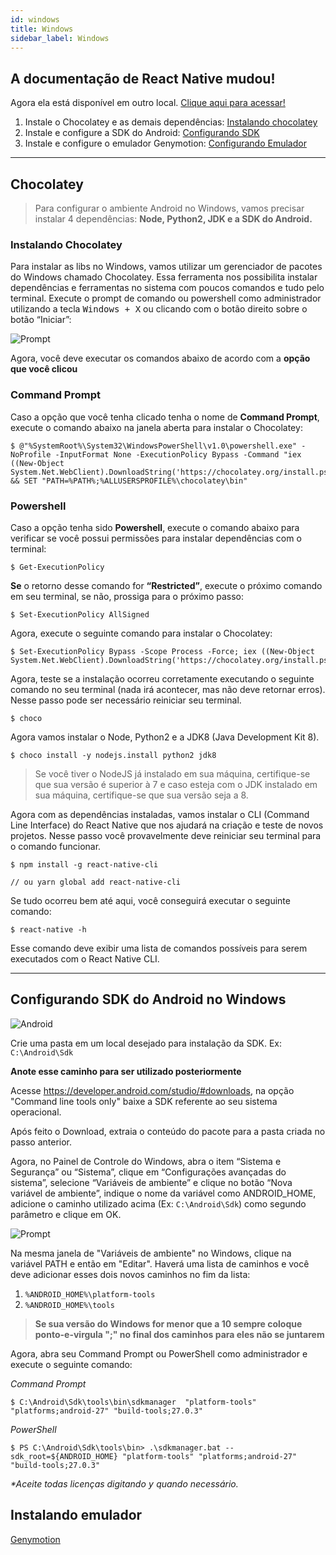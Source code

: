 ```yaml
---
id: windows
title: Windows
sidebar_label: Windows
---
```


<!-- ![Windows](assets/ambiente-react-native/Windows.png) -->

<div class="callout">
  <h2>
    <i class="fa fa-exclamation-triangle"></i>
    A documentação de React Native mudou!
  </h2>
  <p>
    Agora ela está disponível em outro local.
    <a href="http://react-native.rocketseat.dev/" rel="noopener noreferrer">Clique
    aqui para acessar!</a>
  </p>
</div>

1. Instale o Chocolatey e as demais dependências: [Instalando chocolatey](#chocolatey)
2. Instale e configure a SDK do Android: [Configurando SDK](#configurando-sdk-do-android-no-windows)
3. Instale e configure o emulador Genymotion: [Configurando Emulador](/ambiente-react-native/android/emulador)

<hr>

## Chocolatey

> Para configurar o ambiente Android no Windows, vamos precisar instalar 4 dependências: **Node, Python2, JDK e a SDK do Android.**

### Instalando Chocolatey

Para instalar as libs no Windows, vamos utilizar um gerenciador de pacotes do Windows chamado Chocolatey. Essa ferramenta nos possibilita instalar dependências e ferramentas no sistema com poucos comandos e tudo pelo terminal.
Execute o prompt de comando ou powershell como administrador utilizando a tecla <kbd>Windows + X</kbd> ou clicando com o botão direito sobre o botão “Iniciar”:

![Prompt](assets/ambiente-react-native/prompt.png)

Agora, você deve executar os comandos abaixo de acordo com a **opção que você clicou**

### Command Prompt

Caso a opção que você tenha clicado tenha o nome de **Command Prompt**, execute o comando abaixo na janela aberta para instalar o Chocolatey:

```console
$ @"%SystemRoot%\System32\WindowsPowerShell\v1.0\powershell.exe" -NoProfile -InputFormat None -ExecutionPolicy Bypass -Command "iex ((New-Object System.Net.WebClient).DownloadString('https://chocolatey.org/install.ps1'))" && SET "PATH=%PATH%;%ALLUSERSPROFILE%\chocolatey\bin"
```

### Powershell

Caso a opção tenha sido **Powershell**, execute o comando abaixo para verificar se você possui permissões para instalar dependências com o terminal:

```console
$ Get-ExecutionPolicy
```

**Se** o retorno desse comando for **“Restricted”**, execute o próximo comando em seu terminal, se não, prossiga para o próximo passo:

```console
$ Set-ExecutionPolicy AllSigned
```

Agora, execute o seguinte comando para instalar o Chocolatey:

```console
$ Set-ExecutionPolicy Bypass -Scope Process -Force; iex ((New-Object System.Net.WebClient).DownloadString('https://chocolatey.org/install.ps1'))
```

Agora, teste se a instalação ocorreu corretamente executando o seguinte comando no seu terminal (nada irá acontecer, mas não deve retornar erros). Nesse passo pode ser necessário reiniciar seu terminal.

```console
$ choco
```

Agora vamos instalar o Node, Python2 e a JDK8 (Java Development Kit 8).

```console
$ choco install -y nodejs.install python2 jdk8
```

> Se você tiver o NodeJS já instalado em sua máquina, certifique-se que sua versão é superior à 7 e caso esteja com o JDK instalado em sua máquina, certifique-se que sua versão seja a 8.

Agora com as dependências instaladas, vamos instalar o CLI (Command Line Interface) do React Native que nos ajudará na criação e teste de novos projetos. Nesse passo você provavelmente deve reiniciar seu terminal para o comando funcionar.

```console
$ npm install -g react-native-cli

// ou yarn global add react-native-cli
```

Se tudo ocorreu bem até aqui, você conseguirá executar o seguinte comando:

```console
$ react-native -h
```

Esse comando deve exibir uma lista de comandos possíveis para serem executados com o React Native CLI.

<hr>

## Configurando SDK do Android no Windows

![Android](assets/android-studio.png)

Crie uma pasta em um local desejado para instalação da SDK. Ex: `C:\Android\Sdk`

**Anote esse caminho para ser utilizado posteriormente**

Acesse https://developer.android.com/studio/#downloads, na opção "Command line tools only" baixe a SDK referente ao seu sistema operacional.

Após feito o Download, extraia o conteúdo do pacote para a pasta criada no passo anterior.

Agora, no Painel de Controle do Windows, abra o item “Sistema e Segurança” ou “Sistema”, clique em “Configurações avançadas do sistema”, selecione “Variáveis de ambiente” e clique no botão “Nova variável de ambiente”, indique o nome da variável como ANDROID_HOME, adicione o caminho utilizado acima (Ex: `C:\Android\Sdk`) como segundo parâmetro e clique em OK.

![Prompt](assets/ambiente-react-native/5.png)

Na mesma janela de "Variáveis de ambiente" no Windows, clique na variável PATH e então em "Editar". Haverá uma lista de caminhos e você deve adicionar esses dois novos caminhos no fim da lista:

1. `%ANDROID_HOME%\platform-tools`
2. `%ANDROID_HOME%\tools`

> **Se sua versão do Windows for menor que a 10 sempre coloque ponto-e-virgula ";" no final dos caminhos para eles não se juntarem**

Agora, abra seu Command Prompt ou PowerShell como administrador e execute o seguinte comando:

_Command Prompt_

```console
$ C:\Android\Sdk\tools\bin\sdkmanager  "platform-tools" "platforms;android-27" "build-tools;27.0.3"
```

_PowerShell_

```console
$ PS C:\Android\Sdk\tools\bin> .\sdkmanager.bat --sdk_root=${ANDROID_HOME} "platform-tools" "platforms;android-27" "build-tools;27.0.3"
```

_\*Aceite todas licenças digitando <kbd>y</kbd> quando necessário._

## Instalando emulador

<a class="link-block" href="/ambiente-react-native/android/emulador"><i class="fab fa-android"></i>Genymotion</a>
